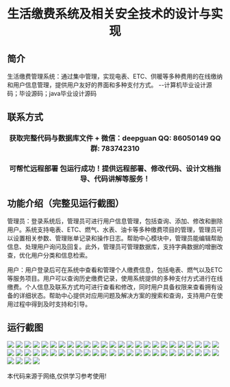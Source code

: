 <p><h1 align="center">生活缴费系统及相关安全技术的设计与实现</h1></p>

## 简介
生活缴费管理系统：通过集中管理，实现电表、ETC、供暖等多种费用的在线缴纳和用户信息管理，提供用户友好的界面和多种支付方式。    --计算机毕业设计源码；毕设源码；java毕业设计源码


## 联系方式
<p><h3 align="center">获取完整代码与数据库文件 + 微信：deepguan QQ: 86050149 QQ群: 783742310</h3></p>
<p><h3 align="center">可帮忙远程部署 包运行成功！提供远程部署、修改代码、设计文档指导、代码讲解等服务！</h3></p>

## 功能介绍（完整见运行截图）
管理员：登录系统后，管理员可进行用户信息管理，包括查询、添加、修改和删除用户。系统支持电表、ETC、燃气、水表、油卡等多种缴费项目的管理，管理员可以设置相关参数、管理账单记录和操作日志。帮助中心模块中，管理员能编辑帮助信息、处理用户询问及回复。此外，管理员可管理数据库，支持字典数据的增删改查，优化用户分类和信息检索。

用户：用户登录后可在系统中查看和管理个人缴费信息，包括电表、燃气以及ETC等服务项目。用户可以查询历史缴费记录，使用系统提供的多种支付方式进行在线缴费。个人信息及联系方式均可进行查看和修改，同时用户具备权限来查看拥有设备的详细状态。帮助中心提供对应用问题及解决方案的搜索和查询，支持用户在使用过程中得到及时支持和引导。


## 运行截图
![](img/001.jpg)
![](img/002.jpg)
![](img/003.jpg)
![](img/004.jpg)
![](img/005.jpg)
![](img/006.jpg)
![](img/007.jpg)
![](img/008.jpg)
![](img/009.jpg)
![](img/010.jpg)
![](img/011.jpg)
![](img/012.jpg)
![](img/013.jpg)
![](img/014.jpg)
![](img/015.jpg)
![](img/016.jpg)
![](img/017.jpg)
![](img/018.jpg)
![](img/019.jpg)
![](img/020.jpg)
![](img/021.jpg)
![](img/022.jpg)
![](img/023.jpg)
![](img/024.jpg)
![](img/025.jpg)
![](img/026.jpg)
![](img/027.jpg)
![](img/028.jpg)
![](img/029.jpg)
![](img/030.jpg)
![](img/031.jpg)
![](img/032.jpg)
![](img/033.jpg)
![](img/034.jpg)
![](img/035.jpg)
![](img/036.jpg)
![](img/037.jpg)
![](img/038.jpg)
![](img/039.jpg)
![](img/040.jpg)
![](img/041.jpg)
![](img/042.jpg)
![](img/043.jpg)
![](img/044.jpg)
![](img/045.jpg)
![](img/046.jpg)
![](img/047.jpg)
![](img/048.jpg)
![](img/049.jpg)
![](img/050.jpg)
![](img/051.jpg)
![](img/052.jpg)
![](img/053.jpg)
![](img/054.jpg)

<p>本代码来源于网络,仅供学习参考使用!</p>
